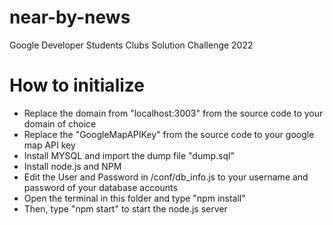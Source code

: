 # near-by-news
Google Developer Students Clubs Solution Challenge 2022

# How to initialize
 - Replace the domain from "localhost:3003" from the source code to your domain of choice
 - Replace the "GoogleMapAPIKey" from the source code to your google map API key
 - Install MYSQL and import the dump file "dump.sql"
 - Install node.js and NPM
 - Edit the User and Password in /conf/db_info.js to your username and password of your database accounts
 - Open the terminal in this folder and type "npm install"
 - Then, type "npm start" to start the node.js server
